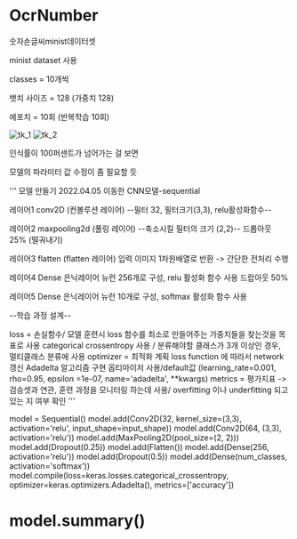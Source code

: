# OcrNumber
숫자손글씨minist데이터셋



minist dataset 사용

classes = 10개씩

뱃치 사이즈 = 128 (가중치 128)

에포치 = 10회 (반복학습 10회)

![tk_1](https://user-images.githubusercontent.com/87853267/163077323-78fdac74-9118-446a-870e-532b54ecccb1.png)
![tk_2](https://user-images.githubusercontent.com/87853267/163077329-1316300c-91d1-4a5c-8b9c-b35b7fcf4ba8.png)


인식률이 100퍼센트가 넘어가는 걸 보면

모델의 파라미터 값 수정이 좀 필요할 듯


'''
모델 만들기 2022.04.05 이동한
CNN모델-sequential 


레이어1 conv2D (컨볼루션 레이어)
--필터 32, 필터크기(3,3), relu활성화함수--


레이어2 maxpooling2d (풀링 레이어)
--축소시킬 필터의 크기 (2,2)--
드롭아웃 25% (떨궈내기)


레이어3 flatten (flatten 레이어) 입력 이미지 1차원배열로 반환 -> 간단한 전처리 수행


레이어4 Dense 은닉레이어 뉴런 256개로 구성, relu 활성화 함수 사용
드랍아웃 50%



레이어5 Dense 은닉레이어 뉴런 10개로 구성, softmax 활성화 함수 사용




--학습 과정 설계--

loss = 손실함수/ 모델 훈련시 loss 함수를 최소로 만들어주는 가중치들을 찾는것을 목표로 사용
categorical crossentropy 사용 / 분류해야할 클래스가 3개 이상인 경우, 멀티클래스 분류에 사용
optimizer = 최적화 계획 loss function 에 따라서 network 갱신
Adadelta 알고리즘 구현 옵티마이저 사용/default값 (learning_rate=0.001, rho=0.95, epsilon =1e-07, name='adadelta', **kwargs)
metrics = 평가지표 -> 검승셋과 연관, 훈련 과정을 모니터링 하는데 사용/ overfitting 이나 underfitting 되고 있는 지 여부 확인 
'''





model = Sequential()
model.add(Conv2D(32, kernel_size=(3,3), activation='relu', input_shape=input_shape))
model.add(Conv2D(64, (3,3), activation='relu'))
model.add(MaxPooling2D(pool_size=(2, 2)))
model.add(Dropout(0.25))
model.add(Flatten())
model.add(Dense(256, activation='relu'))
model.add(Dropout(0.5))
model.add(Dense(num_classes, activation='softmax'))
model.compile(loss=keras.losses.categorical_crossentropy, optimizer=keras.optimizers.Adadelta(), metrics=['accuracy'])
# model.summary()
